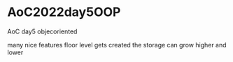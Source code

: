 # AoC2022day5OOP
AoC day5 objecoriented 

many nice features 
floor level gets created
the storage can grow higher and lower


